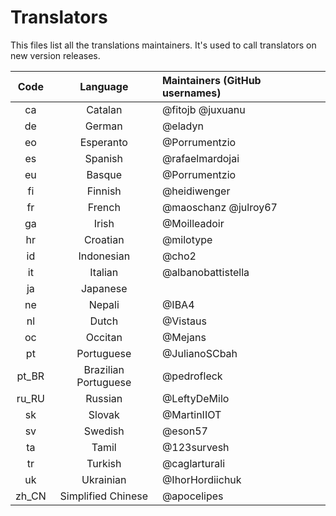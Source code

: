 # Translators
This files list all the translations maintainers.  It's used to call translators on new version releases.

Code  | Language             | Maintainers (GitHub usernames)
:---: | :------------------: | :-----------------------------
ca    | Catalan              | @fitojb @juxuanu
de    | German               | @eladyn
eo    | Esperanto            | @Porrumentzio
es    | Spanish              | @rafaelmardojai 
eu    | Basque               | @Porrumentzio
fi    | Finnish              | @heidiwenger
fr    | French               | @maoschanz @julroy67
ga    | Irish                | @Moilleadoir
hr    | Croatian             | @milotype
id    | Indonesian           | @cho2
it    | Italian              | @albanobattistella
ja    | Japanese             | 
ne    | Nepali               | @IBA4
nl    | Dutch                | @Vistaus
oc    | Occitan              | @Mejans
pt    | Portuguese           | @JulianoSCbah
pt_BR | Brazilian Portuguese | @pedrofleck
ru_RU | Russian              | @LeftyDeMilo
sk    | Slovak               | @MartinIIOT
sv    | Swedish              | @eson57
ta    | Tamil                | @123survesh
tr    | Turkish              | @caglarturali
uk    | Ukrainian            | @IhorHordiichuk
zh_CN | Simplified Chinese   | @apocelipes
